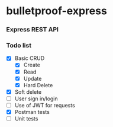 # bulletproof-express

### Express REST API

### Todo list
- [x] Basic CRUD
  - [x] Create
  - [x] Read
  - [x] Update
  - [x] Hard Delete
- [x] Soft delete
- [ ] User sign in/login
- [ ] Use of JWT for requests
- [x] Postman tests
- [ ] Unit tests
